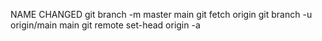NAME CHANGED
git branch -m master main
git fetch origin
git branch -u origin/main main
git remote set-head origin -a
